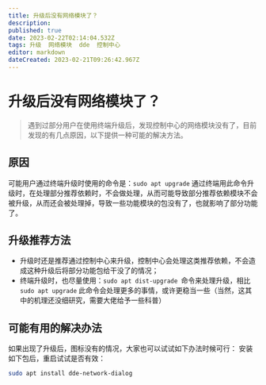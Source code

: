 ```yaml
---
title: 升级后没有网络模块了？
description: 
published: true
date: 2023-02-22T02:14:04.532Z
tags: 升级  网络模块  dde  控制中心
editor: markdown
dateCreated: 2023-02-21T09:26:42.967Z
---
```


# 升级后没有网络模块了？
> 遇到过部分用户在使用终端升级后，发现控制中心的网络模块没有了，目前发现的有几点原因，以下提供一种可能的解决方法。

## 原因
 可能用户通过终端升级时使用的命令是：```sudo apt upgrade```  通过终端用此命令升级时，在处理部分推荐依赖时，不会做处理，从而可能导致部分推荐依赖模块不会被升级，从而还会被处理掉，导致一些功能模块的包没有了，也就影响了部分功能了。

## 升级推荐方法
- 升级时还是推荐通过控制中心来升级，控制中心会处理这类推荐依赖，不会造成这种升级后将部分功能包给干没了的情况；
- 终端升级时，也尽量使用：```sudo apt dist-upgrade ```命令来处理升级，相比```sudo apt upgrade``` 此命令会处理更多的事情，或许更稳当一些（当然，这其中的机理还没细研究，需要大佬给予一些科普）

## 可能有用的解决办法
如果出现了升级后，图标没有的情况，大家也可以试试如下办法时候可行：
安装如下包后，重启试试是否有效：
```bash
sudo apt install dde-network-dialog

```
